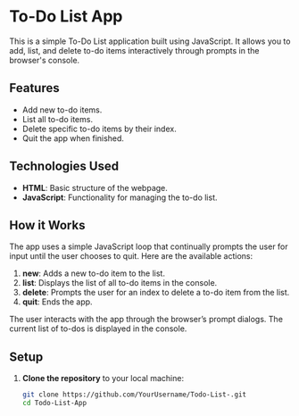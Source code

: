 # To-Do List App

This is a simple To-Do List application built using JavaScript. It allows you to add, list, and delete to-do items interactively through prompts in the browser's console.

## Features

- Add new to-do items.
- List all to-do items.
- Delete specific to-do items by their index.
- Quit the app when finished.

## Technologies Used

- **HTML**: Basic structure of the webpage.
- **JavaScript**: Functionality for managing the to-do list.

## How it Works

The app uses a simple JavaScript loop that continually prompts the user for input until the user chooses to quit. Here are the available actions:

1. **new**: Adds a new to-do item to the list.
2. **list**: Displays the list of all to-do items in the console.
3. **delete**: Prompts the user for an index to delete a to-do item from the list.
4. **quit**: Ends the app.

The user interacts with the app through the browser’s prompt dialogs. The current list of to-dos is displayed in the console.

## Setup

1. **Clone the repository** to your local machine:

   ```bash
   git clone https://github.com/YourUsername/Todo-List-.git
   cd Todo-List-App
